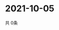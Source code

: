 # 2021-10-05
  共 0条

  <!-- BEGIN -->
  <!-- 最后更新时间Tue Oct 05 2021 18:04:17 GMT+0000 (Coordinated Universal Time) -->
  
  <!-- END -->
  
  